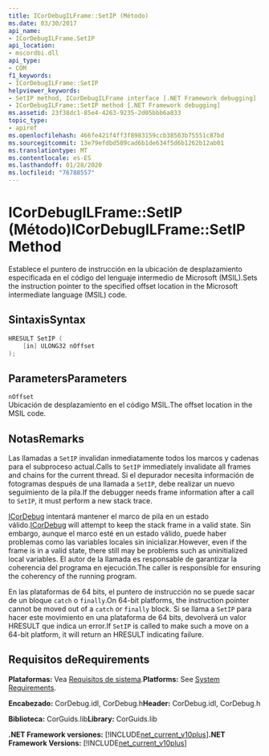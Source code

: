 ```yaml
---
title: ICorDebugILFrame::SetIP (Método)
ms.date: 03/30/2017
api_name:
- ICorDebugILFrame.SetIP
api_location:
- mscordbi.dll
api_type:
- COM
f1_keywords:
- ICorDebugILFrame::SetIP
helpviewer_keywords:
- SetIP method, ICorDebugILFrame interface [.NET Framework debugging]
- ICorDebugILFrame::SetIP method [.NET Framework debugging]
ms.assetid: 23f38dc1-85e4-4263-9235-2d05bbb6a833
topic_type:
- apiref
ms.openlocfilehash: 466fe421f4ff3f8983159ccb38503b75551c87bd
ms.sourcegitcommit: 13e79efdbd589cad6b1de634f5d6b1262b12ab01
ms.translationtype: MT
ms.contentlocale: es-ES
ms.lasthandoff: 01/28/2020
ms.locfileid: "76788557"
---
```

# <a name="icordebugilframesetip-method"></a><span data-ttu-id="12ddc-102">ICorDebugILFrame::SetIP (Método)</span><span class="sxs-lookup"><span data-stu-id="12ddc-102">ICorDebugILFrame::SetIP Method</span></span>
<span data-ttu-id="12ddc-103">Establece el puntero de instrucción en la ubicación de desplazamiento especificada en el código del lenguaje intermedio de Microsoft (MSIL).</span><span class="sxs-lookup"><span data-stu-id="12ddc-103">Sets the instruction pointer to the specified offset location in the Microsoft intermediate language (MSIL) code.</span></span>  
  
## <a name="syntax"></a><span data-ttu-id="12ddc-104">Sintaxis</span><span class="sxs-lookup"><span data-stu-id="12ddc-104">Syntax</span></span>  
  
```cpp  
HRESULT SetIP (  
    [in] ULONG32 nOffset  
);  
```  
  
## <a name="parameters"></a><span data-ttu-id="12ddc-105">Parameters</span><span class="sxs-lookup"><span data-stu-id="12ddc-105">Parameters</span></span>  
 `nOffset`  
 <span data-ttu-id="12ddc-106">Ubicación de desplazamiento en el código MSIL.</span><span class="sxs-lookup"><span data-stu-id="12ddc-106">The offset location in the MSIL code.</span></span>  
  
## <a name="remarks"></a><span data-ttu-id="12ddc-107">Notas</span><span class="sxs-lookup"><span data-stu-id="12ddc-107">Remarks</span></span>  
 <span data-ttu-id="12ddc-108">Las llamadas a `SetIP` invalidan inmediatamente todos los marcos y cadenas para el subproceso actual.</span><span class="sxs-lookup"><span data-stu-id="12ddc-108">Calls to `SetIP` immediately invalidate all frames and chains for the current thread.</span></span> <span data-ttu-id="12ddc-109">Si el depurador necesita información de fotogramas después de una llamada a `SetIP`, debe realizar un nuevo seguimiento de la pila.</span><span class="sxs-lookup"><span data-stu-id="12ddc-109">If the debugger needs frame information after a call to `SetIP`, it must perform a new stack trace.</span></span>  
  
 <span data-ttu-id="12ddc-110">[ICorDebug](icordebug-interface.md) intentará mantener el marco de pila en un estado válido.</span><span class="sxs-lookup"><span data-stu-id="12ddc-110">[ICorDebug](icordebug-interface.md) will attempt to keep the stack frame in a valid state.</span></span> <span data-ttu-id="12ddc-111">Sin embargo, aunque el marco esté en un estado válido, puede haber problemas como las variables locales sin inicializar.</span><span class="sxs-lookup"><span data-stu-id="12ddc-111">However, even if the frame is in a valid state, there still may be problems such as uninitialized local variables.</span></span> <span data-ttu-id="12ddc-112">El autor de la llamada es responsable de garantizar la coherencia del programa en ejecución.</span><span class="sxs-lookup"><span data-stu-id="12ddc-112">The caller is responsible for ensuring the coherency of the running program.</span></span>  
  
 <span data-ttu-id="12ddc-113">En las plataformas de 64 bits, el puntero de instrucción no se puede sacar de un bloque `catch` o `finally`.</span><span class="sxs-lookup"><span data-stu-id="12ddc-113">On 64-bit platforms, the instruction pointer cannot be moved out of a `catch` or `finally` block.</span></span> <span data-ttu-id="12ddc-114">Si se llama a `SetIP` para hacer este movimiento en una plataforma de 64 bits, devolverá un valor HRESULT que indica un error.</span><span class="sxs-lookup"><span data-stu-id="12ddc-114">If `SetIP` is called to make such a move on a 64-bit platform, it will return an HRESULT indicating failure.</span></span>  
  
## <a name="requirements"></a><span data-ttu-id="12ddc-115">Requisitos de</span><span class="sxs-lookup"><span data-stu-id="12ddc-115">Requirements</span></span>  
 <span data-ttu-id="12ddc-116">**Plataformas:** Vea [Requisitos de sistema](../../../../docs/framework/get-started/system-requirements.md).</span><span class="sxs-lookup"><span data-stu-id="12ddc-116">**Platforms:** See [System Requirements](../../../../docs/framework/get-started/system-requirements.md).</span></span>  
  
 <span data-ttu-id="12ddc-117">**Encabezado:** CorDebug.idl, CorDebug.h</span><span class="sxs-lookup"><span data-stu-id="12ddc-117">**Header:** CorDebug.idl, CorDebug.h</span></span>  
  
 <span data-ttu-id="12ddc-118">**Biblioteca:** CorGuids.lib</span><span class="sxs-lookup"><span data-stu-id="12ddc-118">**Library:** CorGuids.lib</span></span>  
  
 <span data-ttu-id="12ddc-119">**.NET Framework versiones:** [!INCLUDE[net_current_v10plus](../../../../includes/net-current-v10plus-md.md)]</span><span class="sxs-lookup"><span data-stu-id="12ddc-119">**.NET Framework Versions:** [!INCLUDE[net_current_v10plus](../../../../includes/net-current-v10plus-md.md)]</span></span>
